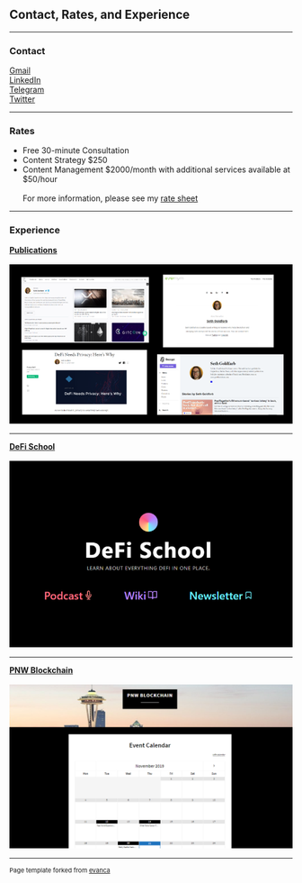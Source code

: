 ## Contact, Rates, and Experience

---

### Contact
[Gmail](mailto:goldfarbas@gmail.com)
<br>
[LinkedIn](https://www.linkedin.com/in/asethgoldfarb/)
<br>
[Telegram](https://t.me/sethgoldfarb)
<br>
[Twitter](https://twitter.com/GoldenChaosGod)

---

### Rates

- Free 30-minute Consultation
- Content Strategy $250
- Content Management $2000/month with additional services available at $50/hour
<br><br>
For more information, please see my [rate sheet](https://docs.google.com/document/d/15C32joZK0PC7fK077-YgaN1i3cKYmzMHrDfWKCnx0mQ/edit)

---

### Experience 

__[Publications](https://docs.google.com/spreadsheets/d/13bRyko9UmfNpYWu71-CijDEloMyfw2jTbXsmLbcHHW0/edit#gid=0)__
<br><br>
<img src="images/portfolio.png?raw=true"/>

---
__[DeFi School](https://defi.school/)__
<br><br>
<img src="images/defisc.png?raw=true"/>

---
__[PNW Blockchain](https://www.pnwblockchain.com/)__
<br><br>
<img src="images/pnwb.png?raw=true"/>

---

<p style="font-size:11px">Page template forked from <a href="https://github.com/evanca/quick-portfolio">evanca</a></p>
<!-- Remove above link if you don't want to attibute -->
